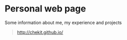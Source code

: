 # Personal web page

Some information about me, my experience and projects

> http://chekit.github.io/
